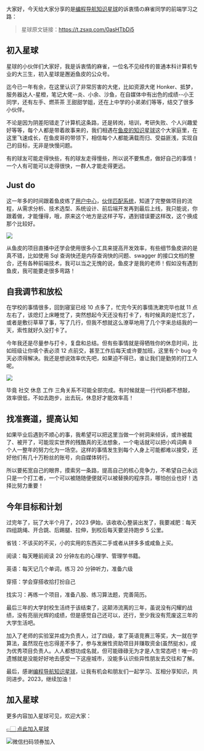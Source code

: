 大家好，今天给大家分享的是[编程导航知识星球](https://mp.weixin.qq.com/s?__biz=MzI1NDczNTAwMA==&mid=2247524980&idx=2&sn=9ddcdb6c52aa096ed4c5ad0ced946a7d&chksm=e9c28583deb50c95f3c2665713a8bbc372c68332b3bfb846cf4b23af3f1cc07164832a291335&token=689599617&lang=zh_CN&scene=21#wechat_redirect)的诉衷情の麻雀同学的前端学习之路：
> 星球原文链接：https://t.zsxq.com/0asHTbDi5
## 初入星球 
星球的小伙伴们大家好，我是诉衷情的麻雀，一位名不见经传的普通本科计算机专业的大三生，初入星球是邂逅鱼皮的公众号。

迄今已一年有余，在这里认识了非常厉害的大佬，比如资源大佬 Honker、抵梦，服务器达人-星橙，笔记大佬--炎、小余、沙鱼，在自媒体中有出色的成绩--小王同学，还有左手、燃茶茶 王甜甜学姐，还在上中学的小弟弟们等等，结交了很多小伙伴。

不论是因为阴差阳错走了计算机这条路，还是转岗，培训，考研失败、个人兴趣爱好等等，每个人都是带着故事来的，我们相遇在[鱼皮的知识星球](https://mp.weixin.qq.com/s?__biz=MzI1NDczNTAwMA==&mid=2247524980&idx=2&sn=9ddcdb6c52aa096ed4c5ad0ced946a7d&chksm=e9c28583deb50c95f3c2665713a8bbc372c68332b3bfb846cf4b23af3f1cc07164832a291335&token=689599617&lang=zh_CN&scene=21#wechat_redirect)这个大家庭里，在这里飞速成长，在鱼皮哥的带领下，相信每个人都能满载而归、受益匪浅，实现自己的目标，无非是快慢问题。

有的球友可能走得快些，有的球友走得慢些，所以说不要焦虑，做好自己的事情！一个人有可能可以走得很快，一群人才能走得更远。



## Just do

这一年多的时间跟着鱼皮练了[用户中心](https://mp.weixin.qq.com/s/W19Jgy9Ls-joeLAoEHlV8w)，[伙伴匹配系统](https://mp.weixin.qq.com/s/ft_yqn_ut9CnaoSP-deVCQ)，知道了完整做项目的流程，从需求分析、技术选型、系统设计、前后端开发再到最后上线，我只能说，你跟着做，才能懂得，哦，原来这个地方是这样子写，遇到错误要这样改，这个换成那个比较好。


![](https://files.mdnice.com/user/31817/536ea606-12b5-497e-9a5f-63eb8d470a51.png)


从鱼皮的项目直播中还学会使用很多小工具来提高开发效率，有些细节鱼皮讲的是真不错，比如使用 Sql 查询快还是内存查询快的问题、swagger 的接口文档的整合，还有各种前端技术，我可以当之无愧的说，鱼皮才是我的老师！假如没有遇到鱼皮，我可能要走很多弯路！



## 自我调节和放松

在学校的事情很多，回到寝室已经 10 点多了，忙完今天的事情洗漱完毕也就 11 点左右了，该熄灯上床睡觉了，突然想起今天还没有打卡了，有时候真的是忙忘了，或者是敷衍草草了事，写了几行，但我不想就这么潦草地用了几个字来总结我的一天，索性就好久没打卡了。

今年我还是尽量参与打卡，复盘和总结。但有些事情就是得牺牲你的休息时间，比如班级让你填个表必须 12 点前交，甚至工作后每天或许要加班，这里有个 bug 今天必须得解决。我还是想说效率优先吧，如果迫不得已，谁让我们是勤劳的打工人呢。

![](https://files.mdnice.com/user/31817/f48f8707-15f2-4d62-8103-c01d4a69fa9c.png)


毕竟 社交 休息 工作 三角关系不可能全部完成。有时候就是一行代码都不想敲，效率很低，不如去跑步，出去玩，休息好才能效率高！



## 找准赛道，提高认知


如果毕业后遇到不顺心的事，我希望可以把这里当做一个树洞来倾诉，或许被裁了、被开了，可能现实世界的残酷真的无法想象，一个电话就可以把小鸡词典 8 个人一整年的努力化为一场空。这样的事情发生到每个人身上可能都难以接受，还好他们有几十万粉丝的账号，向自媒体转行。

所以要拓宽自己的眼界，摸索另一条路，提高自己的核心竞争力，不希望自己永远只是一个打工者，一个可以被随随便便就可以被替换的程序员，哪怕创业也好！选择比努力重要！

## 今年目标和计划


过完年了，玩了大半个月了，2023 伊始，该收收心整装出发了，我要减肥：每天四组跳绳、开合跳、后踢腿、拉伸，到校后每天要坚持跑步 5 公里。

省钱：不该买的不买，小的实用的东西买二手或者从拼多多或咸鱼上买。

阅读：每天睡前阅读 20 分钟左右的心理学、管理学书籍。

英语：每天记几个单词，练习 20 分钟听力，准备六级

穿搭：学会穿搭收拾打扮自己

找实习：再练一个项目，准备八股、练习算法题，完善简历。

最后三年的大学封校生活终于该结束了，这颠沛流离的三年，虽说没有闪耀的战绩，没有亮丽光辉的成绩，但是感觉自己还可以，还行，至少我没有荒废这三年的大学生活吧。

加入了老师的实验室并成为负责人，过了四级，拿了英语竞赛三等奖，大一就在学算法，虽然现在也忘得差不多了，参与发展性资助项目并赚取资金(虽然挺水)，成为优秀项目负责人。人人都想功成名就，但可能碌碌无为才是人生常态吧！唯一的遗憾就是没能好好地去感受一下这座城市，没能多认识些异性朋友去交往和了解。

最后，感谢[编程导航知识星球](https://mp.weixin.qq.com/s?__biz=MzI1NDczNTAwMA==&mid=2247524980&idx=2&sn=9ddcdb6c52aa096ed4c5ad0ced946a7d&chksm=e9c28583deb50c95f3c2665713a8bbc372c68332b3bfb846cf4b23af3f1cc07164832a291335&token=689599617&lang=zh_CN&scene=21#wechat_redirect)，让我有机会和朋友们一起学习、互相分享知识，共同进步。2023，继续加油！

## 加入星球

更多内容加入星球可见，欢迎大家：

[👉🏻 点此加入星球](https://yuyuanweb.feishu.cn/wiki/SDtMwjR1DituVpkz5MLc3fZLnzb)

![微信扫码领券加入](https://www.codefather.cn/img/%E7%9F%A5%E8%AF%86%E6%98%9F%E7%90%83%E6%89%AB%E7%A0%81.jpeg)
